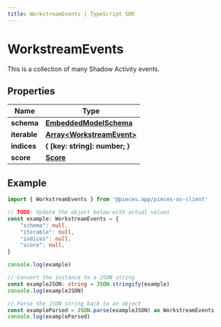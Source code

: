 ```yaml
---
title: WorkstreamEvents | TypeScript SDK
---
```



# WorkstreamEvents

This is a collection of many Shadow Activity events.

## Properties

Name | Type
------------ | -------------
**schema** | [**EmbeddedModelSchema**](EmbeddedModelSchema)
**iterable** | [**Array&lt;WorkstreamEvent&gt;**](WorkstreamEvent)
**indices** | **\{ [key: string]: number; \}**
**score** | [**Score**](Score)

## Example

```typescript
import { WorkstreamEvents } from '@pieces.app/pieces-os-client'

// TODO: Update the object below with actual values
const example: WorkstreamEvents = {
    "schema": null,
    "iterable": null,
    "indices": null,
    "score": null,
}

console.log(example)

// Convert the instance to a JSON string
const exampleJSON: string = JSON.stringify(example)
console.log(exampleJSON)

// Parse the JSON string back to an object
const exampleParsed = JSON.parse(exampleJSON) as WorkstreamEvents
console.log(exampleParsed)
```


